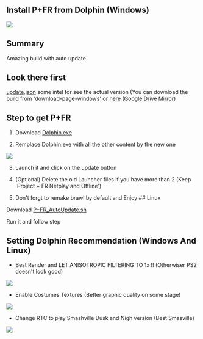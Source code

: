 
## Install P+FR from Dolphin (Windows)


<img src="https://github.com/Kenmak77/skills-github-pages/blob/main/French%20PM%20logo3.png?raw=true" align="middle"/>

## Summary
Amazing build with auto update

## Look there first
[update.json](https://update.pplusfr.org/update.json) some intel for see the actual version (You can download the build from 'download-page-windows' or [here (Google Drive Mirror)](https://drive.google.com/file/d/1lVseYN-Ycp4TEMNZNuAdHeehSx5Dd1Oq/view?usp=drive_link)

## Step to get P+FR

1. Download [Dolphin.exe](https://github.com/Kenmak77/Install_PplusfrNetplay/archive/refs/heads/main.zip)

2. Remplace Dolphin.exe with all the other content by the new one
<img src="https://github.com/Kenmak77/skills-github-pages/blob/main/Capture%20d'%C3%A9cran%202025-05-17%20030209.png?raw=true" align=left/>


3. Launch it and click on the update button

4. (Optional) Delete the old Launcher files if you have more than 2 (Keep 'Project + FR Netplay and Offline')

5. Don't forgt to remake brawl by default and Enjoy                                                                                                                                                                                                                                                                             ## Linux

Download [P+FR_AutoUpdate.sh](https://github.com/Kenmak77/PplusFRLinux/blob/main/P%2BFR_AutoUpdate.sh)

Run it and follow step

## Setting Dolphin Recommendation (Windows And Linux)

- Best Render and LET ANISOTROPIC FILTERING TO 1x !! (Otherwiser PS2 doesn't look good)

<img src="https://github.com/user-attachments/assets/5ffbf588-cfbc-4726-a26f-3232e6379bb6" align=left/>                                                                                                                                                                       
                                                                                                                                                                                                                                                                                                                            

- Enable Costumes Textures (Better graphic quality on some stage)

<img src="https://github.com/user-attachments/assets/a1dbface-1a67-4a0f-8af0-eb9c66b3bc78" align=left/>                                                                                                                                                                        

- Change RTC to play Smashville Dusk and Nigh version (Best Smasville)                                                                                                                                                                                      

<img src="https://github.com/user-attachments/assets/b082d05f-4387-41b5-be5f-19fbbb93d315" align =left/>




